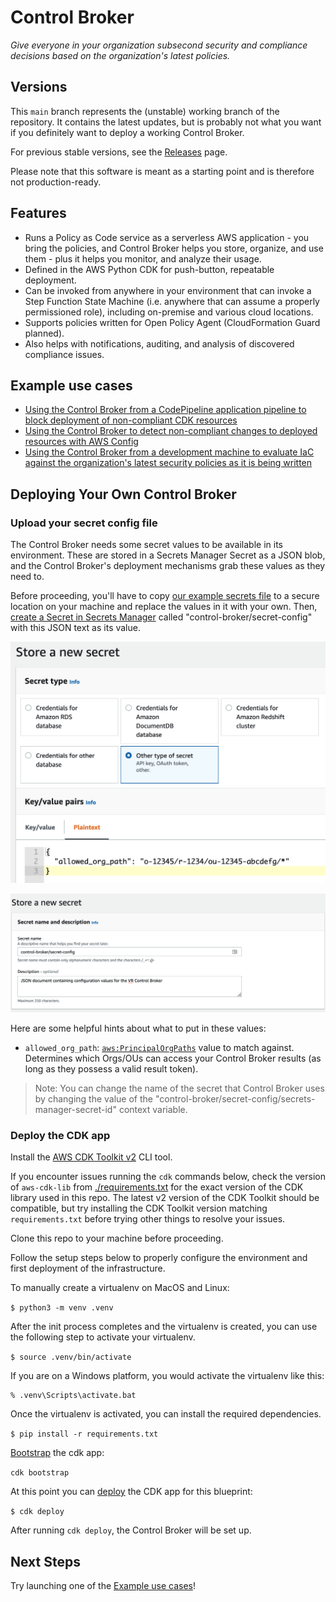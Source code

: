# Control Broker

*Give everyone in your organization subsecond security and compliance decisions based on the organization's latest policies.*

## Versions

This `main` branch represents the (unstable) working branch of the repository.
It contains the latest updates, but is probably not what you want if you
definitely want to deploy a working Control Broker.

For previous stable versions, see the [Releases](https://github.com/VerticalRelevance/ControlBrokerEvalEngine-Blueprint/releases) page.

Please note that this software is meant as a starting point and is therefore not production-ready.

## Features

* Runs a Policy as Code service as a serverless AWS application - you bring the policies, and Control Broker helps you store, organize, and use them - plus it helps you monitor, and analyze their usage.
* Defined in the AWS Python CDK for push-button, repeatable deployment.
* Can be invoked from anywhere in your environment that can invoke a Step Function State Machine (i.e. anywhere that can assume a properly permissioned role), including on-premise and various cloud locations.
* Supports policies written for Open Policy Agent (CloudFormation Guard planned).
* Also helps with notifications, auditing, and analysis of discovered compliance issues.

## Example use cases

* [Using the Control Broker from a CodePipeline application pipeline to block deployment of non-compliant CDK resources](https://github.com/VerticalRelevance/control-broker-codepipeline-example)
* [Using the Control Broker to detect non-compliant changes to deployed resources with AWS Config](https://github.com/VerticalRelevance/control-broker-consumer-example-config)
* [Using the Control Broker from a development machine to evaluate IaC against the organization's latest security policies as it is being written](https://github.com/VerticalRelevance/control-broker-consumer-example-local-dev)

## Deploying Your Own Control Broker

### Upload your secret config file

The Control Broker needs some secret values to be available in its environment. These are stored in a Secrets Manager Secret as a JSON
blob, and the Control Broker's deployment mechanisms grab these values as they need to.

Before proceeding, you'll have to copy [our example secrets file](./supplementary_files/) to a secure location on your machine and replace
the values in it with your own. Then, [create a Secret
in Secrets
Manager](https://docs.aws.amazon.com/secretsmanager/latest/userguide/tutorials_basic.html#tutorial-basic-step1)
called "control-broker/secret-config" with this JSON text as its value.

![Using the SecretsManager console to create the secret value](docs/diagrams/images/secretsmanager-console-secret-config.png)

![Using the SecretsManager console to name the secret and give it a description](docs/diagrams/images/secretsmanager-console-secret-config-name-page.png)

Here are some helpful hints about what to put in these values:

* `allowed_org_path`: [`aws:PrincipalOrgPaths`](https://docs.aws.amazon.com/IAM/latest/UserGuide/reference_policies_condition-keys.html#condition-keys-principalorgpaths) value to match against. Determines which Orgs/OUs can access your Control Broker results (as long as they possess a valid result token).

> Note: You can change the name of the secret that Control Broker uses by changing the value of the "control-broker/secret-config/secrets-manager-secret-id" context variable.

### Deploy the CDK app

Install the [AWS CDK Toolkit
v2](https://docs.aws.amazon.com/cdk/v2/guide/cli.html) CLI tool.

If you encounter issues running the `cdk` commands below, check the version of
`aws-cdk-lib` from [./requirements.txt](./requirements.txt) for the exact
version of the CDK library used in this repo. The latest v2 version of the CDK
Toolkit should be compatible, but try installing the CDK Toolkit version
matching `requirements.txt` before trying other things to resolve your issues.

Clone this repo to your machine before proceeding.

Follow the setup steps below to properly configure the environment and first
deployment of the infrastructure.

To manually create a virtualenv on MacOS and Linux:

``` $ python3 -m venv .venv ```

After the init process completes and the virtualenv is created, you can use the
following step to activate your virtualenv.

``` $ source .venv/bin/activate ```

If you are on a Windows platform, you would activate the virtualenv like this:

```
% .venv\Scripts\activate.bat
```

Once the virtualenv is activated, you can install the required dependencies.

``` $ pip install -r requirements.txt ```

[Bootstrap](https://docs.aws.amazon.com/cdk/v2/guide/cli.html#cli-bootstrap) the
cdk app:

``` cdk bootstrap ```

At this point you can
[deploy](https://docs.aws.amazon.com/cdk/v2/guide/cli.html#cli-deploy) the CDK
app for this blueprint:

``` $ cdk deploy ```

After running `cdk deploy`, the Control Broker will be set up.

## Next Steps

Try launching one of the [Example use cases](./README.md#example-use-cases)!